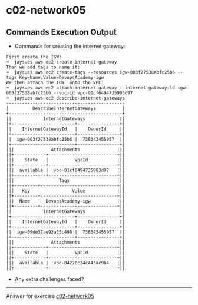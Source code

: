 # c02-network05

## Commands Execution Output

- Commands for creating the internet gateway:
```
First create the IGW:
➜  jaysues aws ec2 create-internet-gateway
Then we add tags to name it:
➜  jaysues aws ec2 create-tags --resources igw-003f27538abfc25b6 --tags Key=Name,Value=DevopsAcademy-igw
We then attach the IGW  onto the VPC:
➜  jaysues aws ec2 attach-internet-gateway --internet-gateway-id igw-003f27538abfc25b6 --vpc-id vpc-01cf6494735903d97
➜  jaysues aws ec2 describe-internet-gateways
---------------------------------------------
|         DescribeInternetGateways          |
+-------------------------------------------+
||            InternetGateways             ||
|+------------------------+----------------+|
||    InternetGatewayId   |    OwnerId     ||
|+------------------------+----------------+|
||  igw-003f27538abfc25b6 |  738343455957  ||
|+------------------------+----------------+|
|||              Attachments              |||
||+------------+--------------------------+||
|||    State   |          VpcId           |||
||+------------+--------------------------+||
|||  available |  vpc-01cf6494735903d97   |||
||+------------+--------------------------+||
|||                 Tags                  |||
||+---------+-----------------------------+||
|||   Key   |            Value            |||
||+---------+-----------------------------+||
|||  Name   |  DevopsAcademy-igw          |||
||+---------+-----------------------------+||
||            InternetGateways             ||
|+------------------------+----------------+|
||    InternetGatewayId   |    OwnerId     ||
|+------------------------+----------------+|
||  igw-09de37ae93a25c498 |  738343455957  ||
|+------------------------+----------------+|
|||              Attachments              |||
||+------------+--------------------------+||
|||    State   |          VpcId           |||
||+------------+--------------------------+||
|||  available |  vpc-04220c24c443ac9b4   |||
||+------------+--------------------------+||
```

- Any extra challenges faced?


<!-- Don't change anything below this point-->
***
Answer for exercise [c02-network05](https://github.com/devopsacademyau/academy/blob/893381c6f0b69434d9e8597d3d4b1c17f9bc1371/classes/02class/exercises/c02-network05/README.md)